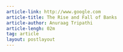 ```yaml
---
article-link: http://www.google.com
article-title: The Rise and Fall of Banks
article-author: Anuraag Tripathi
article-lengh: 02m
tag: article
layout: postlayout
---
```

